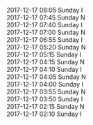 2017-12-17 08:05 Sunday  I  
2017-12-17 07:45 Sunday  N  
2017-12-17 07:40 Sunday  I  
2017-12-17 07:00 Sunday  N  
2017-12-17 06:55 Sunday  I  
2017-12-17 05:20 Sunday  N  
2017-12-17 05:15 Sunday  I  
2017-12-17 04:15 Sunday  N  
2017-12-17 04:10 Sunday  I  
2017-12-17 04:05 Sunday  N  
2017-12-17 04:00 Sunday  I  
2017-12-17 03:55 Sunday  N  
2017-12-17 03:50 Sunday  I  
2017-12-17 02:15 Sunday  N  
2017-12-17 02:10 Sunday  I  
